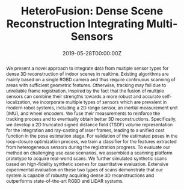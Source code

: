 ---
title: "HeteroFusion: Dense Scene Reconstruction Integrating Multi-Sensors"
authors:
- admin
- Beichen Li
- Minghua Liu
- Yu-Kun Lai
- Leif Kobbelt
- Shi-Min Hu
author_notes:
-
- 
- 
- 
- 
- 
date: "2019-05-28T00:00:00Z"
# doi:  "10.1109/TVCG.2019.2919619"

# Schedule page publish date (NOT publication's date).
publishDate: "2019-05-28T00:00:00Z"

# Publication type.
# Accepts a single type but formatted as a YAML list (for Hugo requirements).
# Enter a publication type from the CSL standard.
publication_types: ["article-journal"]

# Publication name and optional abbreviated publication name.
publication: "IEEE Transactions on Visualization and Computer Graphics"

abstract: We present a novel approach to integrate data from multiple sensor types for dense 3D reconstruction of indoor scenes in realtime. Existing algorithms are mainly based on a single RGBD camera and thus require continuous scanning of areas with sufficient geometric features. Otherwise, tracking may fail due to unreliable frame registration. Inspired by the fact that the fusion of multiple sensors can combine their strengths towards a more robust and accurate self-localization, we incorporate multiple types of sensors which are prevalent in modern robot systems, including a 2D range sensor, an inertial measurement unit (IMU), and wheel encoders. We fuse their measurements to reinforce the tracking process and to eventually obtain better 3D reconstructions. Specifically, we develop a 2D truncated signed distance field (TSDF) volume representation for the integration and ray-casting of laser frames, leading to a unified cost function in the pose estimation stage. For validation of the estimated poses in the loop-closure optimization process, we train a classifier for the features extracted from heterogeneous sensors during the registration progress. To evaluate our method on challenging use case scenarios, we assembled a scanning platform prototype to acquire real-world scans. We further simulated synthetic scans based on high-fidelity synthetic scenes for quantitative evaluation. Extensive experimental evaluation on these two types of scans demonstrate that our system is capable of robustly acquiring dense 3D reconstructions and outperforms state-of-the-art RGBD and LiDAR systems.

# Summary. An optional shortened abstract.
# summary: Lorem ipsum dolor sit amet, consectetur adipiscing elit. Duis posuere tellus ac convallis placerat. Proin tincidunt magna sed ex sollicitudin condimentum.

tags:
- 3D Reconstruction
- TVCG
featured: false

# links:
# - name: ""
#   url: ""
url_pdf: 'https://ieeexplore.ieee.org/document/8723521'
url_code: ''
url_dataset: ''
url_poster: ''
url_project: ''
url_slides: ''
url_source: ''
url_video: ''

# Featured image
# To use, add an image named `featured.jpg/png` to your page's folder. 
image:
  caption: ""
  focal_point: ""
  preview_only: false

# Associated Projects (optional).
#   Associate this publication with one or more of your projects.
#   Simply enter your project's folder or file name without extension.
#   E.g. `internal-project` references `content/project/internal-project/index.md`.
#   Otherwise, set `projects: []`.
projects: []

# Slides (optional).
#   Associate this publication with Markdown slides.
#   Simply enter your slide deck's filename without extension.
#   E.g. `slides: "example"` references `content/slides/example/index.md`.
#   Otherwise, set `slides: ""`.
slides: ""
---